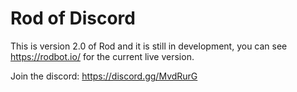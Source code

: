 # Rod of Discord

This is version 2.0 of Rod and it is still in development, you can see https://rodbot.io/ for the current live version.

Join the discord: https://discord.gg/MvdRurG